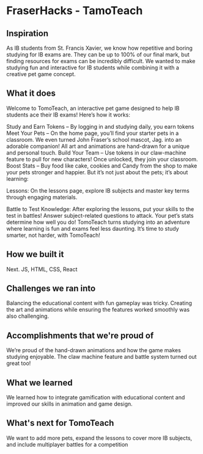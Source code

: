 # FraserHacks - TamoTeach
## Inspiration
As IB students from St. Francis Xavier, we know how repetitive and boring studying for IB exams are. They can be up to 100% of our final mark, but finding resources for exams can be incredibly difficult. We wanted to make studying fun and interactive for IB students while combining it with a creative pet game concept.

## What it does

Welcome to TomoTeach, an interactive pet game designed to help IB students ace their IB exams! Here’s how it works:

Study and Earn Tokens – By logging in and studying daily, you earn tokens
Meet Your Pets – On the home page, you’ll find your starter pets in a classroom. We even turned John Fraser’s school mascot, Jag. into an adorable companion! All art and animations are hand-drawn for a unique and personal touch.
Build Your Team – Use tokens in our claw-machine feature to pull for new characters! Once unlocked, they join your classroom.
Boost Stats – Buy food like cake, cookies and Candy from the shop to make your pets stronger and happier. But it’s not just about the pets; it’s about learning:

Lessons: On the lessons page, explore IB subjects and master key terms through engaging materials.

Battle to Test Knowledge: After exploring the lessons, put your skills to the test in battles! Answer subject-related questions to attack. Your pet’s stats determine how well you do! TomoTeach turns studying into an adventure where learning is fun and exams feel less daunting. It’s time to study smarter, not harder, with TomoTeach!

## How we built it
Next. JS, HTML, CSS, React

## Challenges we ran into
Balancing the educational content with fun gameplay was tricky. Creating the art and animations while ensuring the features worked smoothly was also challenging.

## Accomplishments that we're proud of
We’re proud of the hand-drawn animations and how the game makes studying enjoyable. The claw machine feature and battle system turned out great too!

## What we learned
We learned how to integrate gamification with educational content and improved our skills in animation and game design.

## What's next for TomoTeach
We want to add more pets, expand the lessons to cover more IB subjects, and include multiplayer battles for a competition

